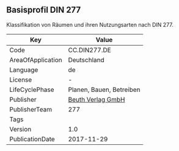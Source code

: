 ## Basisprofil DIN 277
Klassifikation von Räumen und ihren Nutzungsarten nach DIN 277.

Key | Value |
--|--|
Code | CC.DIN277.DE |  
AreaOfApplication | Deutschland |  
Language | de |  
License | - |  
LifeCyclePhase | Planen, Bauen, Betreiben |  
Publisher | [Beuth Verlag GmbH](https://www.beuth.de/de) |  
PublisherTeam | 277 |  
Tags |  |  
Version | 1.0 |  
PublicationDate | 2017-11-29 |  
